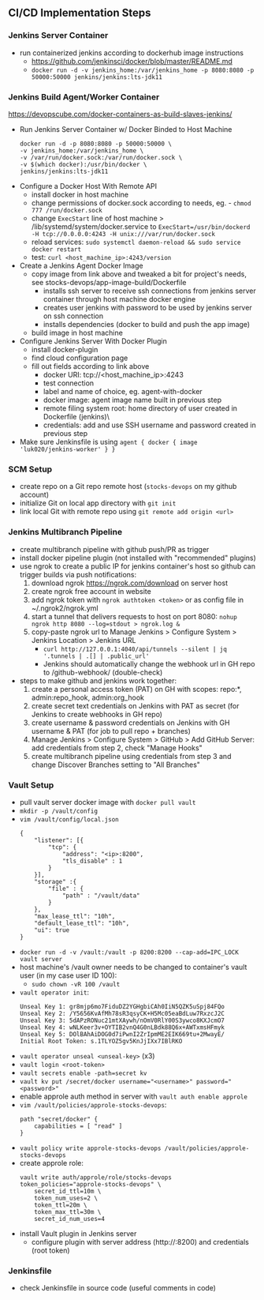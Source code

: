 ## CI/CD Implementation Steps

### Jenkins Server Container

- run containerized jenkins according to dockerhub image instructions
    - https://github.com/jenkinsci/docker/blob/master/README.md
    - `docker run -d -v jenkins_home:/var/jenkins_home -p 8080:8080 -p 50000:50000 jenkins/jenkins:lts-jdk11`

### Jenkins Build Agent/Worker Container

https://devopscube.com/docker-containers-as-build-slaves-jenkins/

- Run Jenkins Server Container w/ Docker Binded to Host Machine
    ```
    docker run -d -p 8080:8080 -p 50000:50000 \
    -v jenkins_home:/var/jenkins_home \
    -v /var/run/docker.sock:/var/run/docker.sock \
    -v $(which docker):/usr/bin/docker \
    jenkins/jenkins:lts-jdk11
    ```
- Configure a Docker Host With Remote API
    - install docker in host machine
    - change permissions of docker.sock according to needs, eg. - `chmod 777 /run/docker.sock`
    - change `ExecStart` line of host machine > /lib/systemd/system/docker.service to `ExecStart=/usr/bin/dockerd -H tcp://0.0.0.0:4243 -H unix:///var/run/docker.sock`
    - reload services: `sudo systemctl daemon-reload && sudo service docker restart`
    - test: `curl <host_machine_ip>:4243/version`
- Create a Jenkins Agent Docker Image
    - copy image from link above and tweaked a bit for project's needs, see stocks-devops/app-image-build/Dockerfile
        - installs ssh server to receive ssh connections from jenkins server container through host machine docker engine
        - creates user jenkins with password to be used by jenkins server on ssh connection
        - installs dependencies (docker to build and push the app image)
    - build image in host machine
- Configure Jenkins Server With Docker Plugin
    - install docker-plugin
    - find cloud configuration page
    - fill out fields according to link above
        - docker URI: tcp://<host_machine_ip>:4243
        - test connection
        - label and name of choice, eg. agent-with-docker
        - docker image: agent image name built in previous step
        - remote filing system root: home directory of user created in Dockerfile (jenkins)\
        - credentials: add and use SSH username and password created in previous step
- Make sure Jenkinsfile is using `agent { docker { image 'luk020/jenkins-worker' } }`

### SCM Setup

- create repo on a Git repo remote host (`stocks-devops` on my github account)
- initialize Git on local app directory with `git init`
- link local Git with remote repo using `git remote add origin <url>`

### Jenkins Multibranch Pipeline

- create multibranch pipeline with github push/PR as trigger
- install docker pipeline plugin (not installed with "recommended" plugins)
- use ngrok to create a public IP for jenkins container's host so github can trigger builds via push notifications:
    1. download ngrok https://ngrok.com/download on server host
    2. create ngrok free account in website
    3. add ngrok token with `ngrok authtoken <token>` or as config file in ~/.ngrok2/ngrok.yml
    4. start a tunnel that delivers requests to host on port 8080: `nohup ngrok http 8080 --log=stdout > ngrok.log &`
    5. copy-paste ngrok url to Manage Jenkins > Configure System > Jenkins Location > Jenkins URL
        - `curl http://127.0.0.1:4040/api/tunnels --silent | jq '.tunnels | .[] | .public_url'`
        - Jenkins should automatically change the webhook url in GH repo to <ngrok url>/github-webhook/ (double-check)
- steps to make github and jenkins work together:
    1. create a personal access token (PAT) on GH with scopes: repo:*, admin:repo_hook, admin:org_hook
    2. create secret text credentials on Jenkins with PAT as secret (for Jenkins to create webhooks in GH repo)
    3. create username & password credentials on Jenkins with GH username & PAT (for job to pull repo + branches)
    4. Manage Jenkins > Configure System > GitHub > Add GitHub Server: add credentials from step 2, check "Manage Hooks"
    5. create multibranch pipeline using credentials from step 3 and change Discover Branches setting to "All Branches"

### Vault Setup

- pull vault server docker image with `docker pull vault`
- `mkdir -p /vault/config`
- `vim /vault/config/local.json`
    ```
    {
        "listener": [{
            "tcp": {
                "address": "<ip>:8200",
                "tls_disable" : 1
            }
        }],
        "storage" :{
            "file" : {
                "path" : "/vault/data"
            }
        },
        "max_lease_ttl": "10h",
        "default_lease_ttl": "10h",
        "ui": true
    }
    ```
- `docker run -d -v /vault:/vault -p 8200:8200 --cap-add=IPC_LOCK vault server`
- host machine's /vault owner needs to be changed to container's vault user (in my case user ID 100):
    - `sudo chown -vR 100 /vault`
- `vault operator init`:
    ```
    Unseal Key 1: gr8mjp6mo7FiduDZ2YGHgbiCAh0IiN5QZK5uSpj84FQo
    Unseal Key 2: /Y5656KvAfMh78sR3qsyCK+H5Mc05eaBdLuw7RxzcJ2C
    Unseal Key 3: 5dAPzRONuc21mtXAywh/nOmV0RlY00S3ywco8KXJcmO7
    Unseal Key 4: wNLKeer3v+OYTIB2vnQ4G0nLBdk88Q6x+AWTxmsHFmyk
    Unseal Key 5: DOlBAhAiDOG0d7iPwnI2ZrIpmME2EIK669tu+2MwayE/
    Initial Root Token: s.1TLYOZ5gv5KnJjIXx7IBlRKO
    ``` 
- `vault operator unseal <unseal-key>` (x3)
- `vault login <root-token>`
- `vault secrets enable -path=secret kv`
- `vault kv put /secret/docker username="<username>" password="<password>"`
- enable approle auth method in server with `vault auth enable approle`
- `vim /vault/policies/approle-stocks-devops`:
    ```
    path "secret/docker" {
        capabilities = [ "read" ]
    }
    ```
- `vault policy write approle-stocks-devops /vault/policies/approle-stocks-devops`
- create approle role:
    ```
    vault write auth/approle/role/stocks-devops token_policies="approle-stocks-devops" \
        secret_id_ttl=10m \
        token_num_uses=2 \
        token_ttl=20m \
        token_max_ttl=30m \
        secret_id_num_uses=4
    ```
- install Vault plugin in Jenkins server
    - configure plugin with server address (http://<ip>:8200) and credentials (root token)

### Jenkinsfile

- check Jenkinsfile in source code (useful comments in code)